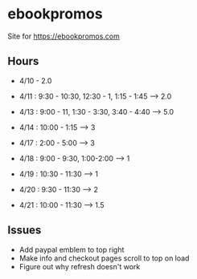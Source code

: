 # ebookpromos

Site for <https://ebookpromos.com>

## Hours

- 4/10 - 2.0

- 4/11 : 9:30 - 10:30, 12:30 - 1, 1:15 - 1:45 --> 2.0
- 4/13 : 9:00 - 11, 1:30 - 3:30, 3:40 - 4:40 --> 5.0
- 4/14 : 10:00 - 1:15 --> 3
- 4/17 : 2:00 - 5:00 --> 3
- 4/18 : 9:00 - 9:30, 1:00-2:00 --> 1
- 4/19 : 10:30 - 11:30 --> 1
- 4/20 : 9:30 - 11:30 --> 2
- 4/21 : 10:00 - 11:30 --> 1.5

## Issues

- Add paypal emblem to top right
- Make info and checkout pages scroll to top on load
- Figure out why refresh doesn't work
